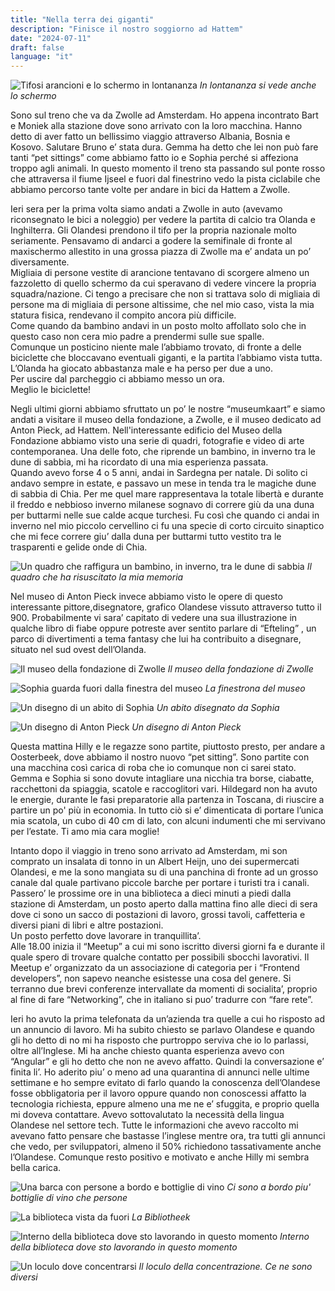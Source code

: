 ```yaml
---
title: "Nella terra dei giganti"
description: "Finisce il nostro soggiorno ad Hattem"
date: "2024-07-11"
draft: false
language: "it"
---
```


![Tifosi arancioni e lo schermo in lontananza](../../../../assets/images/post-18/pic-1.jpg)
_In lontananza si vede anche lo schermo_

Sono sul treno che va da Zwolle ad Amsterdam. Ho appena incontrato Bart e Moniek alla stazione dove sono arrivato con la loro macchina. Hanno detto di aver fatto un bellissimo viaggio attraverso Albania, Bosnia e Kosovo.
Salutare Bruno e’ stata dura. Gemma ha detto che lei non può fare tanti “pet sittings” come abbiamo fatto io e Sophia perché si affeziona troppo agli animali.
In questo momento il treno sta passando sul ponte rosso che attraversa il fiume Ijseel e
fuori dal finestrino vedo la pista ciclabile che abbiamo percorso tante volte per andare in bici da Hattem a Zwolle.

Ieri sera per la prima volta siamo andati a Zwolle in auto (avevamo riconsegnato le bici a noleggio) per vedere la partita di calcio tra Olanda e Inghilterra.
Gli Olandesi prendono il tifo per la propria nazionale molto seriamente. Pensavamo di andarci a godere la semifinale di fronte al maxischermo allestito in una grossa piazza di Zwolle ma e’ andata un po’ diversamente.\
Migliaia di persone vestite di arancione tentavano di scorgere almeno un fazzoletto di quello schermo da cui speravano di vedere vincere la propria squadra/nazione.
Ci tengo a precisare che non si trattava solo di migliaia di persone ma di migliaia di persone altissime, che nel mio caso, vista la mia statura fisica, rendevano il compito ancora più difficile.\
Come quando da bambino andavi in un posto molto affollato solo che in questo caso non cera mio padre a prendermi sulle sue spalle.\
Comunque un posticino niente male l’abbiamo trovato, di fronte a delle biciclette che bloccavano eventuali giganti, e la partita l’abbiamo vista tutta. L’Olanda ha giocato abbastanza male e ha perso per due a uno.\
Per uscire dal parcheggio ci abbiamo messo un ora.\
Meglio le biciclette!

Negli ultimi giorni abbiamo sfruttato un po’ le nostre “museumkaart” e siamo andati a visitare il museo della fondazione, a Zwolle, e il museo dedicato ad Anton Pieck, ad Hattem.
Nell'interessante edificio del Museo della Fondazione abbiamo visto una serie di quadri, fotografie e video di arte contemporanea. Una delle foto, che riprende un bambino, in inverno tra le dune di sabbia, mi ha ricordato di una mia esperienza passata.\
Quando avevo forse 4 o 5 anni, andai in Sardegna per natale. Di solito ci andavo sempre in estate, e passavo un mese in tenda tra le magiche dune di sabbia di Chia. Per me quel mare rappresentava la totale libertà e durante il freddo e nebbioso inverno milanese sognavo di correre giù da una duna per buttarmi nelle sue calde acque turchesi. Fu così che quando ci andai in inverno nel mio piccolo cervellino ci fu una specie di corto circuito sinaptico che mi fece correre giu’ dalla duna per buttarmi tutto vestito tra le trasparenti e gelide onde di Chia.

![Un quadro che raffigura un bambino, in inverno, tra le dune di sabbia](../../../../assets/images/post-18/pic-3.jpg)
_Il quadro che ha risuscitato la mia memoria_

Nel museo di Anton Pieck invece abbiamo visto le opere di questo interessante pittore,disegnatore, grafico Olandese vissuto attraverso tutto il 900.
Probabilmente vi sara’ capitato di vedere una sua illustrazione in qualche libro di fiabe oppure potreste aver sentito parlare di “Efteling” , un parco di divertimenti a tema fantasy che lui ha contribuito a disegnare, situato nel sud ovest dell’Olanda.

![Il museo della fondazione di Zwolle](../../../../assets/images/post-18/pic-2.jpg)
_Il museo della fondazione di Zwolle_

![Sophia guarda fuori dalla finestra del museo](../../../../assets/images/post-18/pic-4.jpg)
_La finestrona del museo_

![Un disegno di un abito di Sophia](../../../../assets/images/post-18/pic-5.jpg)
_Un abito disegnato da Sophia_

![Un disegno di Anton Pieck](../../../../assets/images/post-18/pic-6.jpg)
_Un disegno di Anton Pieck_

Questa mattina Hilly e le regazze sono partite, piuttosto presto, per andare a Oosterbeek, dove abbiamo il nostro nuovo “pet sitting”.
Sono partite con una macchina così carica di roba che io comunque non ci sarei stato. Gemma e Sophia si sono dovute intagliare una nicchia tra borse, ciabatte, racchettoni da spiaggia, scatole e raccoglitori vari. Hildegard non ha avuto le energie, durante le fasi preparatorie alla partenza in Toscana, di riuscire a partire un po' più in economia. In tutto ciò si e’ dimenticata di portare l’unica mia scatola, un cubo di 40 cm di lato, con alcuni indumenti che mi servivano per l’estate. Ti amo mia cara moglie!

Intanto dopo il viaggio in treno sono arrivato ad Amsterdam, mi son comprato un insalata di tonno in un Albert Heijn, uno dei supermercati Olandesi, e me la sono mangiata su di una panchina di fronte ad un grosso canale dal quale partivano piccole barche per portare i turisti tra i canali.
Passero’ le prossime ore in una biblioteca a dieci minuti a piedi dalla stazione di Amsterdam, un posto aperto dalla mattina fino alle dieci di sera dove ci sono un sacco di postazioni di lavoro, grossi tavoli, caffetteria e diversi piani di libri e altre postazioni.\
Un posto perfetto dove lavorare in tranquillita’.\
Alle 18.00 inizia il “Meetup” a cui mi sono iscritto diversi giorni fa e durante il quale spero di trovare qualche contatto per possibili sbocchi lavorativi.
Il Meetup e’ organizzato da un associazione di categoria per i “Frontend developers”, non sapevo neanche esistesse una cosa del genere. Si terranno due brevi conferenze intervallate da momenti di socialita’, proprio al fine di fare “Networking”, che in italiano si puo’ tradurre con “fare rete”.

Ieri ho avuto la prima telefonata da un’azienda tra quelle a cui ho risposto ad un annuncio di lavoro. Mi ha subito chiesto se parlavo Olandese e quando gli ho detto di no mi ha risposto che purtroppo serviva che io lo parlassi, oltre all’Inglese. Mi ha anche chiesto quanta esperienza avevo con “Angular” e gli ho detto che non ne avevo affatto. Quindi la conversazione e’ finita li’.
Ho aderito piu’ o meno ad una quarantina di annunci nelle ultime settimane e ho sempre evitato di farlo quando la conoscenza dell’Olandese fosse obbligatoria per il lavoro oppure quando non conoscessi affatto la tecnologia richiesta, eppure almeno una me ne e’ sfuggita, e proprio quella mi doveva contattare.
Avevo sottovalutato la necessità della lingua Olandese nel settore tech. Tutte le informazioni che avevo raccolto mi avevano fatto pensare che bastasse l’inglese mentre ora, tra tutti gli annunci che vedo, per sviluppatori, almeno il 50% richiedono tassativamente anche l’Olandese.
Comunque resto positivo e motivato e anche Hilly mi sembra bella carica.

![Una barca con persone a bordo e bottiglie di vino](../../../../assets/images/post-18/pic-7.jpg)
_Ci sono a bordo piu' bottiglie di vino che persone_

![La biblioteca vista da fuori](../../../../assets/images/post-18/pic-8.jpg)
_La Bibliotheek_

![Interno della biblioteca dove sto lavorando in questo momento](../../../../assets/images/post-18/pic-9.jpg)
_Interno della biblioteca dove sto lavorando in questo momento_

![Un loculo dove concentrarsi](../../../../assets/images/post-18/pic-10.jpg)
_Il loculo della concentrazione. Ce ne sono diversi_
